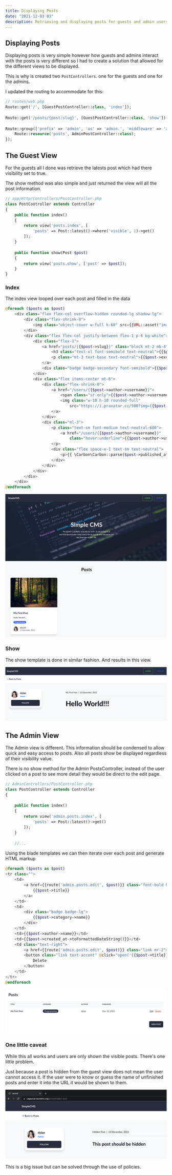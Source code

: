 ```yaml
---
title: Displaying Posts
date: "2021-12-03 03"
description: Retrieving and displaying posts for guests and admin users.
---
```



## Displaying Posts

Displaying posts is very simple however how guests and admins interact with the posts is very different so I had to create a solution that allowed for the different views to be displayed.

This is why is created two `PostControllers`. one for the guests and one for the admins.

I updated the routing to accommodate for this:

```php
// routes/web.php
Route::get('/', [GuestPostController::class, 'index']);

Route::get('/posts/{post:slug}', [GuestPostController::class, 'show'])->name('posts');

Route::group(['prefix' => 'admin', 'as' => 'admin.', 'middleware' => 'auth'], function () {
    Route::resource('posts', AdminPostController::class);
});
```


## The Guest View


For the guests all I done was retrieve the latests post which had there visibility set to true.

The show method was also simple and just returned the view will all the post information.

```php
// app/Http/Controllers/PostController.php
class PostController extends Controller
{
    public function index()
    {
        return view('posts.index', [
            'posts' => Post::latest()->where('visible', 1)->get()
        ]);
    }

    public function show(Post $post)
    {
        return view('posts.show', ['post' => $post]);
    }
}
```


### Index

The index view looped over each post and filled in the data

```php
@foreach ($posts as $post)
    <div class="flex flex-col overflow-hidden rounded-lg shadow-lg">
        <div class="flex-shrink-0">
            <img class="object-cover w-full h-60" src={{URL::asset("images/" . $post->thumbnail->path)}} alt="">
        </div>
        <div class="flex flex-col justify-between flex-1 p-6 bg-white">
            <div class="flex-1">
                <a href="posts/{{$post->slug}}" class="block mt-2 mb-4">
                    <h3 class="text-xl font-semibold text-neutral">{{$post->title}}</h3>
                    <p class="mt-3 text-base text-neutral">{{$post->excerpt}}</p>
                </a>
                <div class="badge badge-secondary font-semibold">{{$post->category->name}}</div>
            </div>
            <div class="flex items-center mt-6">
                <div class="flex-shrink-0">
                    <a href="/users/{{$post->author->username}}">
                        <span class="sr-only">{{$post->author->username}}</span>
                        <img class="w-10 h-10 rounded-full"
                            src="https://i.pravatar.cc/500?img={{$post->author->id}}" alt="">
                    </a>
                </div>
                <div class="ml-3">
                    <p class="text-sm font-medium text-neutral-600">
                        <a href="/users/{{$post->author->username}}"
                            class="hover:underline">{{$post->author->username}}</a>
                    </p>
                    <div class="flex space-x-1 text-sm text-neutral">
                        <p>{{ \Carbon\Carbon::parse($post->published_at)->format('j F, Y')}}</p>
                    </div>
                </div>
            </div>
        </div>
    </div>
@endforeach
```

![Guest view for displaying posts](../../src/images/ui/guests-posts.png)



### Show

The show template is done in similar fashion. And results in this view.

![Guest view for post show](../../src/images/ui/guest-post-show.png)



## The Admin View

The Admin view is different. This information should be condensed to allow quick and easy access to posts. Also all posts show be displayed regardless of their visibility value.

There is no show method for the Admin PostsController, instead of the user clicked on a post to see more detail they would be direct to the edit page.

```php
// AdminControllers/PostController.php
class PostController extends Controller
{

    public function index()
    {
        return view('admin.posts.index', [
            'posts' => Post::latest()->get()
        ]);
    }

    //...

```

Using the blade templates we can then iterate over each post and generate HTML markup

```php
@foreach ($posts as $post)
<tr class="">
    <td>
        <a href={{route('admin.posts.edit', $post)}} class="font-bold hover:underline">
            {{$post->title}}
        </a>
    </td>
    <td>
        <div class="badge badge-lg">
            {{$post->category->name}}
        </div>
    </td>
    <td>{{$post->author->name}}</td>
    <td>{{$post->created_at->toFormattedDateString()}}</td>
    <td class="text-right">
        <a href={{route('admin.posts.edit', $post)}} class="link mr-2">Edit</a>
        <button class="link text-accent" @click="open('{{$post->title}}', '{{$post->id}}')">
            Delete
        </button>
    </td>
</tr>
@endforeach
```

![Admin view for displaying all posts](../../src/images/ui/admin-all-posts.png)

### One little caveat

While this all works and users are only shown the visible posts. There's one little problem. 

Just because a post is hidden from the guest view does not mean the user cannot access it. If the user were to know or guess the name of unfinished posts and enter it into the URL it would be shown to them. 

![Guest can view hidden post without permission](../../src/images/ui/hidden-post-error.png)

This is a big issue but can be solved through the use of policies.